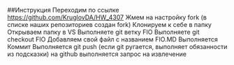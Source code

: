 ##Инструкция
Переходим по ссылке https://github.com/KruglovDA/HW_4307
Жмем на настройку fork (в списке наших репозиториев создан fork)
Клонируем к себе в папку
Открываем папку в VS
Выполняете git ветку FIO
Выполняете git checkout FIO
Добавляем свой файл с названием FIO.MD
Выполняется Коммит
Выполняется git push (если git ругается, выполняет обязанности из подсказки)
на github выполняется запрос на извлечение